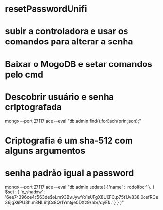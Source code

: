 # resetPasswordUnifi

# subir a controladora e usar os comandos para alterar a senha
# Baixar o MogoDB e setar comandos pelo cmd

# Descobrir usuário e senha criptografada
mongo --port 27117 ace --eval "db.admin.find().forEach(printjson);"

# Criptografia é um sha-512 com alguns argumentos
# senha padrão igual a password

mongo --port 27117 ace --eval "db.admin.update( { 'name' : 'rodolfocr' }, { $set : { 'x_shadow' : '$6$ee74396ce4c563de$oLm93BwJywYo1sUFgX8U0FC.p75t1Jv838.0defRCe36jgX6PU3h.m3NL6tjCs8Q/1Ymtge0DXz9shb//dyEN.' } } )"
